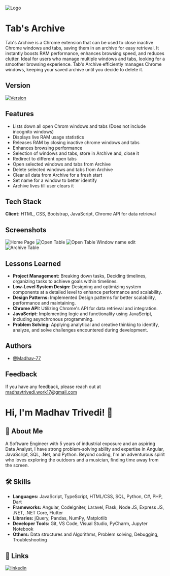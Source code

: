 
![Logo](https://github.com/Madhav-77/TabsArchive/blob/main/assets/logos/tabs-archive-high-resolution-logo-bg-color.png)


# Tab's Archive

Tab's Archive is a Chrome extension that can be used to close inactive Chrome windows and tabs, saving them in an archive for easy retrieval. It instantly boosts RAM performance, enhances browsing speed, and reduces clutter. Ideal for users who manage multiple windows and tabs, looking for a smoother browsing experience. Tab's Archive efficiently manages Chrome windows, keeping your saved archive until you decide to delete it.


## Version

[![Version](https://img.shields.io/badge/version-1.0.1.alpha.3-blue.svg)](https://semver.org)


## Features

- Lists down all open Chrom windows and tabs (Does not include incognito windows)
- Displays live RAM usage statistics
- Releases RAM by closing inactive chrome windows and tabs
- Enhances browsing performance 
- Selection of windows and tabs, store in Archive and, close it
- Redirect to different open tabs
- Open selected windows and tabs from Archive
- Delete selected windows and tabs from Archive
- Clear all data from Archive for a fresh start
- Set name for a window to better identify
- Archive lives till user clears it


## Tech Stack

**Client:** HTML, CSS, Bootstrap, JavaScript, Chrome API for data retrieval


## Screenshots

![Home Page](https://github.com/Madhav-77/TabsArchive/blob/main/assets/screenshots/Dashboard%20-%20Archive%20table.png)
![Open Table](https://github.com/Madhav-77/TabsArchive/blob/main/assets/screenshots/Dashboard%20-%20Open%20table.png)
![Open Table Window name edit](https://github.com/Madhav-77/TabsArchive/blob/main/assets/screenshots/Dashboard%20-%20Window%20name%20edit.png)
![Archive Table](https://github.com/Madhav-77/TabsArchive/blob/main/assets/screenshots/Home%20screen.png)


## Lessons Learned

- **Project Management:** Breaking down tasks, Deciding timelines, organizing tasks to achieve goals within timelines.
- **Low-Level System Design:** Designing and optimizing system components at a detailed level to enhance performance and scalability.
- **Design Patterns:** Implemented Design patterns for better scalability, performance and maintaining.
- **Chrome API:** Utilizing Chrome's API for data retrieval and integration.
- **JavaScript:** Implementing logic and functionality using JavaScript, including asynchronous programming.
- **Problem Solving:** Applying analytical and creative thinking to identify, analyze, and solve challenges encountered during development.


## Authors

- [@Madhav-77](https://www.github.com/Madhav-77)


## Feedback

If you have any feedback, please reach out at madhavtrivedi.work17@gmail.com
# Hi, I'm Madhav Trivedi! 👋


## 🚀 About Me
A Software Engineer with 5 years of industrial exposure and an aspiring Data Analyst, I have strong problem-solving ability and expertise in Angular, 
JavaScript, SQL, .Net, and Python. Beyond coding, I'm an adventurous spirit who loves exploring the outdoors and a musician, finding time away from the screen.

## 🛠 Skills
- **Languages:** JavaScript, TypeScript, HTML/CSS, SQL, Python, C#, PHP, Dart
- **Frameworks:** Angular, CodeIgniter, Laravel, Flask, Node JS, Express JS, .NET, .NET Core, Flutter
- **Libraries:** jQuery, Pandas, NumPy, Matplotlib
- **Developer Tools:** Git, VS Code, Visual Studio, PyCharm, Jupyter Notebook
- **Others:** Data structures and Algorithms, Problem solving, Debugging, Troubleshooting


## 🔗 Links
[![linkedin](https://img.shields.io/badge/linkedin-0A66C2?style=for-the-badge&logo=linkedin&logoColor=white)](https://www.linkedin.com/in/madhavpt/)

